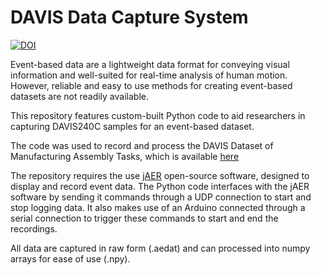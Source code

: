 # DAVIS Data Capture System

[![DOI](https://zenodo.org/badge/741917894.svg)](https://zenodo.org/doi/10.5281/zenodo.10569637)

Event-based data are a lightweight data format for conveying visual information and well-suited for real-time analysis of human motion.  
However, reliable and easy to use methods for creating event-based datasets are not readily available.

This repository features custom-built Python code to aid researchers in capturing DAVIS240C samples for an event-based dataset.

The code was used to record and process the DAVIS Dataset of Manufacturing Assembly Tasks, which is available <a href="https://zenodo.org/records/10562563">here</a>

The repository requires the use <a href="http://jaerproject.org">jAER</a> open-source software, designed to display and record event data. The Python code interfaces with the jAER software by sending it commands through a UDP connection to start and stop logging data. It also makes use of an Arduino connected through a serial connection to trigger these commands to start and end the recordings.

All data are captured in raw form (.aedat) and can processed into numpy arrays for ease of use (.npy). 


